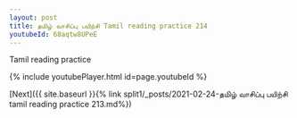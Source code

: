 ```yaml
---
layout: post
title: தமிழ் வாசிப்பு பயிற்சி Tamil reading practice 214
youtubeId: 68aqtw8UPeE
---
```

 
 
Tamil reading practice
 
 
 
 
 


{% include youtubePlayer.html id=page.youtubeId %}
 
[Next]({{ site.baseurl }}{% link  split1/_posts/2021-02-24-தமிழ் வாசிப்பு பயிற்சி tamil reading practice 213.md%})
 
